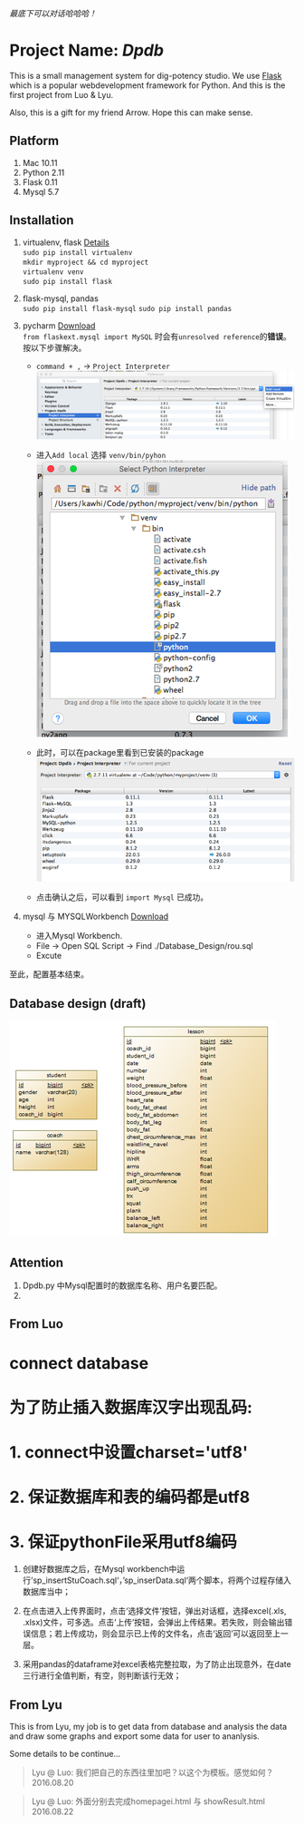  *最底下可以对话哈哈哈！*


# Project Name: *Dpdb*

This is a small management system for dig-potency studio. We use [Flask](http://flask.pocoo.org/) which is a popular webdevelopment framework for Python. And this is the first project from Luo & Lyu.

Also, this is a gift for my friend Arrow. Hope this can make sense.

## Platform
1. Mac 10.11
2. Python 2.11
3. Flask 0.11
4. Mysql 5.7

## Installation
1. virtualenv, flask [Details](http://docs.jinkan.org/docs/flask/installation.html#virtualenv)<br>
	`sudo pip install virtualenv`<br>
	`mkdir myproject && cd myproject`<br>
	`virtualenv venv` <br>
	`sudo pip install flask`	
	
2. flask-mysql, pandas <br>
	`sudo pip install flask-mysql`
    `sudo pip install pandas`

	
3. pycharm [Download](https://www.jetbrains.com/pycharm/download/) <br>
	`from flaskext.mysql import MySQL` 时会有`unresolved reference`的**错误**。按以下步骤解决。
	- `command + ,` -> `Project Interpreter` <br>
	![pycharm-conf-1](./conf-pic/pycharm-conf-1.png)
	
	- 进入`Add local` 选择 `venv/bin/pyhon` <br>
	![pycharm-conf-2](./conf-pic/pycharm-conf-2.png)
	
	- 此时，可以在package里看到已安装的package <br>
	![pycharm-conf-3](./conf-pic/pycharm-conf-3.png)
	
	- 点击确认之后，可以看到 `import Mysql` 已成功。

4. mysql 与 MYSQLWorkbench [Download](http://dev.mysql.com/downloads/mysql/)
	- 进入Mysql Workbench.
	- File -> Open SQL Script -> Find ./Database_Design/rou.sql
	- Excute 

至此，配置基本结束。


## Database design (draft)

![table_design](./database_design/tables.png)

## Attention
1. Dpdb.py 中Mysql配置时的数据库名称、用户名要匹配。
2. 

## From Luo
# connect database
# 为了防止插入数据库汉字出现乱码:
# 1. connect中设置charset='utf8'
# 2. 保证数据库和表的编码都是utf8
# 3. 保证pythonFile采用utf8编码

1. 创建好数据库之后，在Mysql workbench中运行’sp_insertStuCoach.sql‘，’sp_inserData.sql‘两个脚本，将两个过程存储入数据库当中；
2. 在点击进入上传界面时，点击‘选择文件’按钮，弹出对话框，选择excel(.xls, .xlsx)文件，可多选。点击‘上传’按钮，会弹出上传结果。若失败，则会输出错误信息；若上传成功，则会显示已上传的文件名，点击‘返回’可以返回至上一层。


3. 采用pandas的dataframe对excel表格完整拉取，为了防止出现意外，在date三行进行全值判断，有空，则判断该行无效；



## From Lyu
This is from Lyu, my job is to get data from database and analysis the data and draw some graphs and export some data for user to ananlysis.

Some details to be continue...


> Lyu @ Luo:
	我们把自己的东西往里加吧？以这个为模板。感觉如何？<br>
	2016.08.20

> Lyu @ Luo: 外面分别去完成homepagei.html 与 showResult.html<br>
	2016.08.22
	




